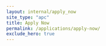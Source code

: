 ```yaml
---
layout: internal/apply_now
site_type: "apc"
title: Apply Now
permalink: /applications/apply-now/
exclude_hero: true
---
```


<!--- This child document initializes the page in Jekyll. -->